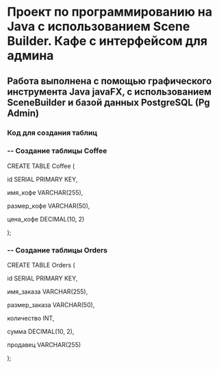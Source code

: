 <h1>Проект по программированию на Java с использованием Scene Builder. Кафе с интерфейсом для админа</h1>
<p><h2>Работа выполнена с помощью графического инструмента Java javaFX, с использованием SceneBuilder и базой данных PostgreSQL (Pg Admin)</h2></p>
<p><h3>Код для создания таблиц</h3></p>

<p><h3>-- Создание таблицы Coffee</h3></p>
<p>CREATE TABLE Coffee (</p>
<p>  id SERIAL PRIMARY KEY,</p>
<p>  имя_кофе VARCHAR(255),</p>
<p>  размер_кофе VARCHAR(50),</p>
<p>  цена_кофе DECIMAL(10, 2)</p>
<p>);</p>

<p><h3>-- Создание таблицы Orders</h3></p>
<p>CREATE TABLE Orders (</p>
<p>  id SERIAL PRIMARY KEY,</p>
<p>  имя_заказа VARCHAR(255),</p>
<p>  размер_заказа VARCHAR(50),</p>
<p>  количество INT,</p>
<p>  сумма DECIMAL(10, 2),</p>
<p>  продавец VARCHAR(255)</p>
<p>);</p>
